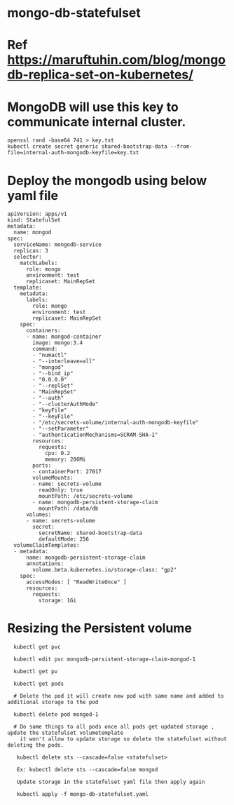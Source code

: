 # mongo-db-statefulset
# Ref https://maruftuhin.com/blog/mongodb-replica-set-on-kubernetes/

# MongoDB will use this key to communicate internal cluster.
    openssl rand -base64 741 > key.txt
    kubectl create secret generic shared-bootstrap-data --from-file=internal-auth-mongodb-keyfile=key.txt

# Deploy the mongodb using below yaml file

    apiVersion: apps/v1
    kind: StatefulSet
    metadata:
      name: mongod
    spec:
      serviceName: mongodb-service
      replicas: 3
      selector:
        matchLabels:
          role: mongo
          environment: test
          replicaset: MainRepSet
      template:
        metadata:
          labels:
            role: mongo
            environment: test
            replicaset: MainRepSet
        spec:
          containers:
          - name: mongod-container
            image: mongo:3.4
            command:
            - "numactl"
            - "--interleave=all"
            - "mongod"
            - "--bind_ip"
            - "0.0.0.0"
            - "--replSet"
            - "MainRepSet"
            - "--auth"
            - "--clusterAuthMode"
            - "keyFile"
            - "--keyFile"
            - "/etc/secrets-volume/internal-auth-mongodb-keyfile"
            - "--setParameter"
            - "authenticationMechanisms=SCRAM-SHA-1"
            resources:
              requests:
                cpu: 0.2
                memory: 200Mi
            ports:
            - containerPort: 27017
            volumeMounts:
            - name: secrets-volume
              readOnly: true
              mountPath: /etc/secrets-volume
            - name: mongodb-persistent-storage-claim
              mountPath: /data/db
          volumes:
          - name: secrets-volume
            secret:
              secretName: shared-bootstrap-data
              defaultMode: 256
      volumeClaimTemplates:
      - metadata:
          name: mongodb-persistent-storage-claim
          annotations:
            volume.beta.kubernetes.io/storage-class: "gp2"
        spec:
          accessModes: [ "ReadWriteOnce" ]
          resources:
            requests:
              storage: 1Gi



# Resizing the Persistent volume

      kubectl get pvc

      kubectl edit pvc mongodb-persistent-storage-claim-mongod-1
      
      kubectl get pv
      
      kubectl get pods
      
      # Delete the pod it will create new pod with same name and added to additional storage to the pod
      
      kubectl delete pod mongod-1 
      
      # Do same things to all pods once all pods get updated storage , update the statefulset volumetemplate 
        it won't allow to update storage so delete the statefulset without deleting the pods.
       
       kubectl delete sts --cascade=false <statefulset>
       
       Ex: kubectl delete sts --cascade=false mongod
       
       Update storage in the statefulset yaml file then apply again
       
       kubectl apply -f mongo-db-statefulset.yaml
      
